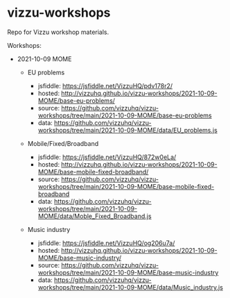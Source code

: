 # vizzu-workshops
Repo for Vizzu workshop materials.

Workshops:
- 2021-10-09 MOME 
	- EU problems
		- jsfiddle: https://jsfiddle.net/VizzuHQ/pdv178r2/
		- hosted: http://vizzuhq.github.io/vizzu-workshops/2021-10-09-MOME/base-eu-problems/
		- source: https://github.com/vizzuhq/vizzu-workshops/tree/main/2021-10-09-MOME/base-eu-problems
		- data: https://github.com/vizzuhq/vizzu-workshops/tree/main/2021-10-09-MOME/data/EU_problems.js

	- Mobile/Fixed/Broadband
		- jsfiddle: https://jsfiddle.net/VizzuHQ/872w0eLa/
		- hosted: http://vizzuhq.github.io/vizzu-workshops/2021-10-09-MOME/base-mobile-fixed-broadband/
		- source: https://github.com/vizzuhq/vizzu-workshops/tree/main/2021-10-09-MOME/base-mobile-fixed-broadband
		- data: https://github.com/vizzuhq/vizzu-workshops/tree/main/2021-10-09-MOME/data/Moble_Fixed_Broadband.js

	- Music industry
		- jsfiddle: https://jsfiddle.net/VizzuHQ/og206u7a/
		- hosted: http://vizzuhq.github.io/vizzu-workshops/2021-10-09-MOME/base-music-industry/
		- source: https://github.com/vizzuhq/vizzu-workshops/tree/main/2021-10-09-MOME/base-music-industry
		- data: https://github.com/vizzuhq/vizzu-workshops/tree/main/2021-10-09-MOME/data/Music_industry.js
